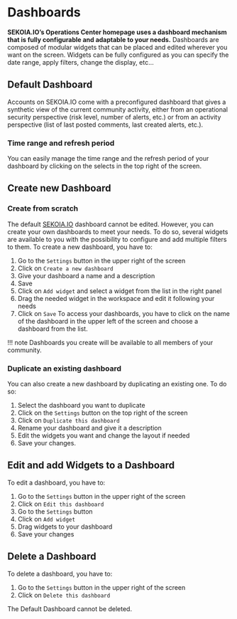 # Dashboards
**SEKOIA.IO’s Operations Center homepage uses a dashboard mechanism that is fully configurable and adaptable to your needs.**
Dashboards are composed of modular widgets that can be placed and edited wherever you want on the screen. Widgets can be fully configured as you can specify the date range, apply filters, change the display, etc...

## Default Dashboard
Accounts on SEKOIA.IO come with a preconfigured dashboard that gives a synthetic view of the current community activity, either from an operational security perspective (risk level, number of alerts, etc.) or from an activity perspective (list of last posted comments, last created alerts, etc.).
### Time range and refresh period
You can easily manage the time range and the refresh period of your dashboard by clicking on the selects in the top right of the screen.

## Create new Dashboard
### Create from scratch
The default [SEKOIA.IO](http://SEKOIA.IO) dashboard cannot be edited. However, you can create your own dashboards to meet your needs.
To do so, several widgets are available to you with the possibility to configure and add multiple filters to them.
To create a new dashboard, you have to:

1. Go to the `Settings` button in the upper right of the screen
2. Click on `Create a new dashboard`
3. Give your dashboard a name and a description
4. Save
5. Click on `Add widget` and select a widget from the list in the right panel
6. Drag the needed widget in the workspace and edit it following your needs
7. Click on `Save`
To access your dashboards, you have to click on the name of the dashboard in the upper left of the screen and choose a dashboard from the list.

!!! note
    Dashboards you create will be available to all members of your community.

### Duplicate an existing dashboard
You can also create a new dashboard by duplicating an existing one. To do so:

1. Select the dashboard you want to duplicate
2. Click on the `Settings` button on the top right of the screen
3. Click on `Duplicate this dashboard`
4. Rename your dashboard and give it a description
5. Edit the widgets you want and change the layout if needed
6. Save your changes.

## Edit and add Widgets to a Dashboard
To edit a dashboard, you have to:

1. Go to the `Settings` button in the upper right of the screen
2. Click on `Edit this dashboard`
3. Go to the `Settings` button
4. Click on `Add widget`
5. Drag widgets to your dashboard
6. Save your changes

## Delete a Dashboard
To delete a dashboard, you have to:

1. Go to the `Settings` button in the upper right of the screen
2. Click on `Delete this dashboard`

The Default Dashboard cannot be deleted.

